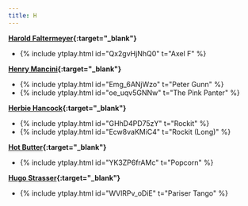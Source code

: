 ```yaml
---
title: H
---
```

**[Harold Faltermeyer](https://en.wikipedia.org/wiki/Harold_Faltermeyer){:target="_blank"}**
- {% include ytplay.html id="Qx2gvHjNhQ0" t="Axel F" %}

**[Henry Mancini](https://en.wikipedia.org/wiki/Henry_Mancini){:target="_blank"}**
- {% include ytplay.html id="Emg_6ANjWzo" t="Peter Gunn" %}
- {% include ytplay.html id="oe_uqv5GNNw" t="The Pink Panter" %}

**[Herbie Hancock](https://en.wikipedia.org/wiki/Herbie_Hancock){:target="_blank"}**
- {% include ytplay.html id="GHhD4PD75zY" t="Rockit" %}
- {% include ytplay.html id="Ecw8vaKMiC4" t="Rockit (Long)" %}

**[Hot Butter](https://en.wikipedia.org/wiki/Hot_Butter){:target="_blank"}**
- {% include ytplay.html id="YK3ZP6frAMc" t="Popcorn" %}

**[Hugo Strasser](https://en.wikipedia.org/wiki/Hugo_Strasser){:target="_blank"}**
- {% include ytplay.html id="WVlRPv_oDiE" t="Pariser Tango" %}

